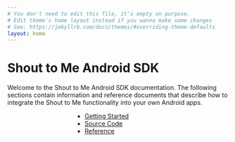 ```yaml
---
# You don't need to edit this file, it's empty on purpose.
# Edit theme's home layout instead if you wanna make some changes
# See: https://jekyllrb.com/docs/themes/#overriding-theme-defaults
layout: home
---
```


# Shout to Me Android SDK

Welcome to the Shout to Me Android SDK documentation.  The following sections contain information and reference
documents that describe how to integrate the Shout to Me functionality into your own Android apps.

<div style="width:200px;margin:auto">
<ul style="list-type:none">
  <li><a href="/docs/getting-started">Getting Started</a></li>
  <li><a href="https://www.github.com/ShoutToMe/stm-sdk-android">Source Code</a></li>
  <li><a href="/reference">Reference</a></li>
</ul>
</div>